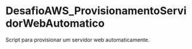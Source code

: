 # DesafioAWS_ProvisionamentoServidorWebAutomatico

Script para provisionar um servidor web automaticamente.
